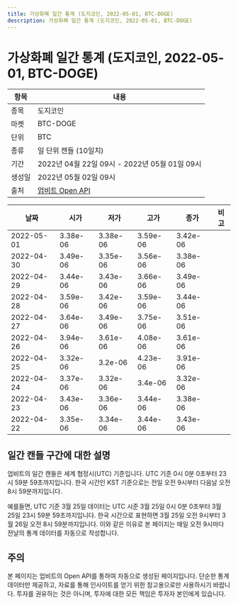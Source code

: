 ```yaml
---
title: 가상화폐 일간 통계 (도지코인, 2022-05-01, BTC-DOGE)
description: 가상화폐 일간 통계 (도지코인, 2022-05-01, BTC-DOGE)
---
```



가상화폐 일간 통계 (도지코인, 2022-05-01, BTC-DOGE)
===

|항목|내용|
|--|--|
|종목|도지코인|
|마켓|BTC-DOGE|
|단위|BTC|
|종류|일 단위 캔들 (10일치)|
|기간|2022년 04월 22일 09시 - 2022년 05월 01일 09시|
|생성일|2022년 05월 02일 09시|
|출처|[업비트 Open API](https://docs.upbit.com)|


|날짜|시가|저가|고가|종가|비고|
|--|--|--|--|--|--|
|2022-05-01|3.38e-06|3.38e-06|3.59e-06|3.42e-06|    |
|2022-04-30|3.49e-06|3.35e-06|3.56e-06|3.38e-06|    |
|2022-04-29|3.44e-06|3.43e-06|3.66e-06|3.49e-06|    |
|2022-04-28|3.59e-06|3.42e-06|3.59e-06|3.44e-06|    |
|2022-04-27|3.64e-06|3.49e-06|3.75e-06|3.51e-06|    |
|2022-04-26|3.94e-06|3.61e-06|4.08e-06|3.61e-06|    |
|2022-04-25|3.32e-06|3.2e-06|4.23e-06|3.91e-06|    |
|2022-04-24|3.37e-06|3.32e-06|3.4e-06|3.32e-06|    |
|2022-04-23|3.43e-06|3.36e-06|3.44e-06|3.38e-06|    |
|2022-04-22|3.35e-06|3.34e-06|3.44e-06|3.43e-06|    |


일간 캔들 구간에 대한 설명
---


업비트의 일간 캔들은 세계 협정시(UTC) 기준입니다. 
UTC 기준 0시 0분 0초부터 23시 59분 59초까지입니다. 
한국 시간인 KST 기준으로는 전일 오전 9시부터 다음날 오전 8시 59분까지입니다. 


예를들면, UTC 기준 3월 25일 데이터는 UTC 시준 3월 25일 0시 0분 0초부터 3월 25일 23시 59분 59초까지입니다. 
한국 시간으로 표현하면 3월 25일 오전 9시부터 3월 26일 오전 8시 59분까지입니다. 
이와 같은 이유로 본 페이지는 매일 오전 9시마다 전날의 통계 데이터를 자동으로 작성합니다. 


주의
---


본 페이지는 업비트의 Open API를 통하여 자동으로 생성된 페이지입니다. 
단순한 통계 데이터만 제공하고, 자료를 통해 인사이트를 얻기 위한 참고용으로만 사용하시기 바랍니다. 
투자를 권유하는 것은 아니며, 투자에 대한 모든 책임은 투자자 본인에게 있습니다. 
